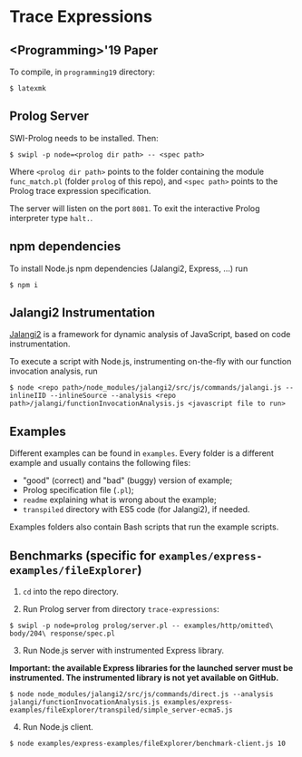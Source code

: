 # Trace Expressions
## \<Programming>'19 Paper
To compile, in `programming19` directory:
```
$ latexmk
```

## Prolog Server
SWI-Prolog needs to be installed.
Then:

    $ swipl -p node=<prolog dir path> -- <spec path>

Where `<prolog dir path>` points to the folder containing the module `func_match.pl` (folder `prolog` of this repo), and `<spec path>` points to the Prolog trace expression specification.

The server will listen on the port `8081`.
To exit the interactive Prolog interpreter type `halt.`.

## npm dependencies
To install Node.js npm dependencies (Jalangi2, Express, ...) run

    $ npm i

## Jalangi2 Instrumentation
[Jalangi2](https://github.com/Samsung/jalangi2) is a framework for dynamic analysis of JavaScript, based on code instrumentation.

To execute a script with Node.js, instrumenting on-the-fly with our function invocation analysis, run

    $ node <repo path>/node_modules/jalangi2/src/js/commands/jalangi.js --inlineIID --inlineSource --analysis <repo path>/jalangi/functionInvocationAnalysis.js <javascript file to run>

## Examples
Different examples can be found in `examples`.
Every folder is a different example and usually contains the following files:
- "good" (correct) and "bad" (buggy) version of example;
- Prolog specification file (`.pl`);
- `readme` explaining what is wrong about the example;
- `transpiled` directory with ES5 code (for Jalangi2), if needed.

Examples folders also contain Bash scripts that run the example scripts.

## Benchmarks (specific for `examples/express-examples/fileExplorer`)

1. `cd` into the repo directory.

2. Run Prolog server from directory `trace-expressions`:
```
$ swipl -p node=prolog prolog/server.pl -- examples/http/omitted\ body/204\ response/spec.pl
```
3. Run Node.js server with  instrumented Express library.

**Important: the available Express libraries for the launched server must be instrumented.
The instrumented library is not yet available on GitHub.**
```
$ node node_modules/jalangi2/src/js/commands/direct.js --analysis jalangi/functionInvocationAnalysis.js examples/express-examples/fileExplorer/transpiled/simple_server-ecma5.js
```
4. Run Node.js client.
```
$ node examples/express-examples/fileExplorer/benchmark-client.js 10
```
